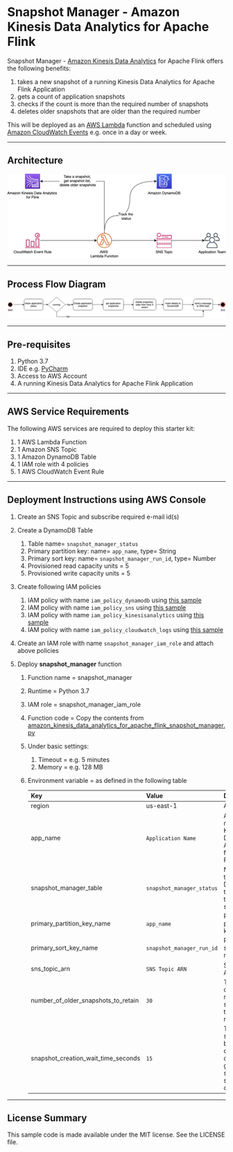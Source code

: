 # Snapshot Manager - Amazon Kinesis Data Analytics for Apache Flink

Snapshot Manager - [Amazon Kinesis Data Analytics](https://docs.aws.amazon.com/kinesisanalytics/latest/java/how-it-works.html) for Apache Flink offers the following benefits:

   1. takes a new snapshot of a running Kinesis Data Analytics for Apache Flink  Application
   1. gets a count of application snapshots
   1. checks if the count is more than the required number of snapshots
   1. deletes older snapshots that are older than the required number

This will be deployed as an [AWS Lambda](https://aws.amazon.com/lambda/) function and scheduled using [Amazon CloudWatch Events](https://docs.aws.amazon.com/AmazonCloudWatch/latest/events/WhatIsCloudWatchEvents.html) e.g. once in a day or week.

---

## Architecture

![Alt](./amazon_kinesis_data_analytics_for_apache_flink_snapshot_manager.png)

---

## Process Flow Diagram

![Alt](./amazon_kinesis_data_analytics_for_apache_flink_snapshot_manager_flow_diagram.png)

---

## Pre-requisites

  1. Python 3.7
  1. IDE e.g. [PyCharm](https://www.jetbrains.com/pycharm/)
  1. Access to AWS Account
  1. A running Kinesis Data Analytics for Apache Flink Application

---

## AWS Service Requirements

The following AWS services are required to deploy this starter kit:

 1. 1 AWS Lambda Function
 1. 1 Amazon SNS Topic
 1. 1 Amazon DynamoDB Table
 1. 1 IAM role with 4 policies
 1. 1 AWS CloudWatch Event Rule

---

## Deployment Instructions using AWS Console

1. Create an SNS Topic and subscribe required e-mail id(s)
1. Create a DynamoDB Table
   1. Table name= ```snapshot_manager_status```
   1. Primary partition key: name= ```app_name```, type= String
   1. Primary sort key: name= ```snapshot_manager_run_id```, type= Number
   1. Provisioned read capacity units = 5
   1. Provisioned write capacity units = 5
1. Create following IAM policies
   1. IAM policy with name ```iam_policy_dynamodb``` using [this sample](./resources/iam_policy_dynamodb.json)
   1. IAM policy with name ```iam_policy_sns``` using [this sample](./resources/iam_policy_sns.json)
   1. IAM policy with name ```iam_policy_kinesisanalytics``` using [this sample](./resources/iam_policy_kinesisanalytics.json)
   1. IAM policy with name ```iam_policy_cloudwatch_logs``` using [this sample](./resources/iam_policy_cloudwatch_logs.json)
1. Create an IAM role with name ```snapshot_manager_iam_role``` and attach above policies
1. Deploy **snapshot_manager** function

    1. Function name = snapshot_manager
    1. Runtime = Python 3.7
    1. IAM role = snapshot_manager_iam_role
    1. Function code = Copy the contents from [amazon_kinesis_data_analytics_for_apache_flink_snapshot_manager.py](./amazon_kinesis_data_analytics_for_apache_flink_snapshot_manager.py)
    1. Under basic settings:
        1. Timeout = e.g. 5 minutes
        1. Memory = e.g. 128 MB
    1. Environment variable = as defined in the following table

         | Key   | Value  | Description |
         |-------| -------| ----------- |
         | region  | us-east-1 | AWS region |
         | app_name | ```Application Name``` | Application name of Kinesis Data Analytics for Apache Flink |
         | snapshot_manager_table  | ```snapshot_manager_status``` | Name of the DynamoDB table used to track the status |
         | primary_partition_key_name | ```app_name``` | Primary partition key name |
         | primary_sort_key_name | ```snapshot_manager_run_id``` | Primary sort key name |
         | sns_topic_arn | ```SNS Topic ARN``` | SNS Topic ARN  |
         | number_of_older_snapshots_to_retain | ```30``` | The number of most recent snapshots to be retained  |
         | snapshot_creation_wait_time_seconds | ```15``` | Time gap in seconds between consecutive checks to get the status of snapshot creation  |

---

## License Summary

This sample code is made available under the MIT license. See the LICENSE file.
